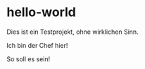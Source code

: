# hello-world
Dies ist ein Testprojekt, ohne wirklichen Sinn.

Ich bin der Chef hier!

So soll es sein!
